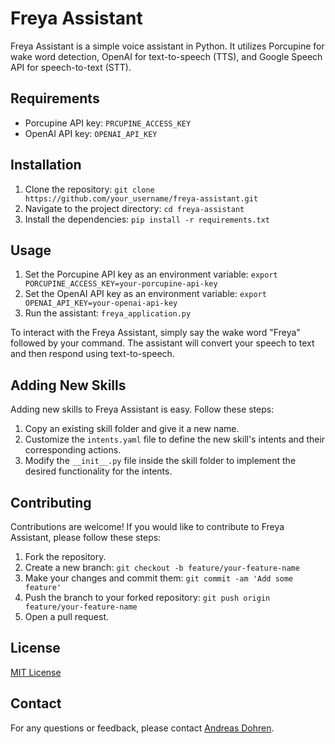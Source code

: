 # Freya Assistant

Freya Assistant is a simple voice assistant in Python. It utilizes Porcupine for wake word detection, OpenAI for text-to-speech (TTS), and Google Speech API for speech-to-text (STT).

## Requirements

- Porcupine API key: `PRCUPINE_ACCESS_KEY`
- OpenAI API key: `OPENAI_API_KEY`

## Installation

1. Clone the repository: `git clone https://github.com/your_username/freya-assistant.git`
2. Navigate to the project directory: `cd freya-assistant`
3. Install the dependencies: `pip install -r requirements.txt`

## Usage

1. Set the Porcupine API key as an environment variable: `export PORCUPINE_ACCESS_KEY=your-porcupine-api-key`
2. Set the OpenAI API key as an environment variable: `export OPENAI_API_KEY=your-openai-api-key`
3. Run the assistant: `freya_application.py`

To interact with the Freya Assistant, simply say the wake word "Freya" followed by your command. The assistant will convert your speech to text and then respond using text-to-speech.

## Adding New Skills

Adding new skills to Freya Assistant is easy. Follow these steps:

1. Copy an existing skill folder and give it a new name.
2. Customize the `intents.yaml` file to define the new skill's intents and their corresponding actions.
3. Modify the `__init__.py` file inside the skill folder to implement the desired functionality for the intents.

## Contributing

Contributions are welcome! If you would like to contribute to Freya Assistant, please follow these steps:
 
1. Fork the repository.
2. Create a new branch: `git checkout -b feature/your-feature-name`
3. Make your changes and commit them: `git commit -am 'Add some feature'`
4. Push the branch to your forked repository: `git push origin feature/your-feature-name`
5. Open a pull request.

## License

[MIT License](LICENSE)

## Contact

For any questions or feedback, please contact [Andreas Dohren](https://github.com/dohren).
